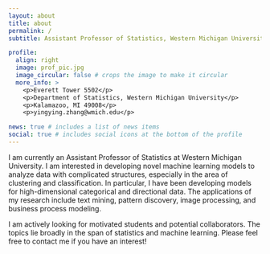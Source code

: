 ```yaml
---
layout: about
title: about
permalink: /
subtitle: Assistant Professor of Statistics, Western Michigan University

profile:
  align: right
  image: prof_pic.jpg
  image_circular: false # crops the image to make it circular
  more_info: >
    <p>Everett Tower 5502</p>
    <p>Department of Statistics, Western Michigan University</p>
    <p>Kalamazoo, MI 49008</p>
    <p>yingying.zhang@wmich.edu</p>

news: true # includes a list of news items
social: true # includes social icons at the bottom of the profile
---
```


I am currently an Assistant Professor of Statistics at Western Michigan University. I am interested in 
developing novel machine learning models to analyze data with complicated structures, especially in the area of clustering and classification.
In particular, I have been developing models for high-dimensional 
categorical and directional data. The applications of my research include text mining, pattern discovery, 
image processing, and business process modeling.

I am actively looking for motivated students and potential collaborators. The topics lie broadly in the span of statistics and machine learning. 
Please feel free to contact me if you have an interest!


